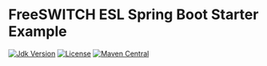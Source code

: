 # FreeSWITCH ESL Spring Boot Starter Example

[![Jdk Version](https://img.shields.io/badge/JDK-1.8-green.svg)](https://img.shields.io/badge/JDK-1.8-green.svg)
[![License](https://img.shields.io/badge/license-Apache%202-4EB1BA.svg)](https://www.apache.org/licenses/LICENSE-2.0)
[![Maven Central](https://img.shields.io/maven-central/v/link.thingscloud/freeswitch-esl-spring-boot-starter-example)](https://mvnrepository.com/artifact/link.thingscloud/freeswitch-esl-spring-boot-starter-example)

